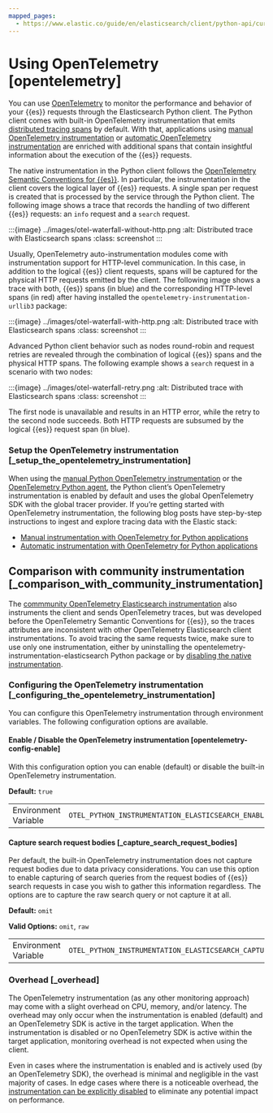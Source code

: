 ```yaml
---
mapped_pages:
  - https://www.elastic.co/guide/en/elasticsearch/client/python-api/current/opentelemetry.html
---
```


# Using OpenTelemetry [opentelemetry]

You can use [OpenTelemetry](https://opentelemetry.io/) to monitor the performance and behavior of your {{es}} requests through the Elasticsearch Python client. The Python client comes with built-in OpenTelemetry instrumentation that emits [distributed tracing spans](docs-content://solutions/observability/apps/traces-2.md) by default. With that, applications using [manual OpenTelemetry instrumentation](https://www.elastic.co/blog/manual-instrumentation-of-python-applications-opentelemetry) or [automatic OpenTelemetry instrumentation](https://www.elastic.co/blog/auto-instrumentation-of-python-applications-opentelemetry) are enriched with additional spans that contain insightful information about the execution of the {{es}} requests.

The native instrumentation in the Python client follows the [OpenTelemetry Semantic Conventions for {{es}}](https://opentelemetry.io/docs/specs/semconv/database/elasticsearch/). In particular, the instrumentation in the client covers the logical layer of {{es}} requests. A single span per request is created that is processed by the service through the Python client. The following image shows a trace that records the handling of two different {{es}} requests: an `info` request and a `search` request.

:::{image} ../images/otel-waterfall-without-http.png
:alt: Distributed trace with Elasticsearch spans
:class: screenshot
:::

Usually, OpenTelemetry auto-instrumentation modules come with instrumentation support for HTTP-level communication. In this case, in addition to the logical {{es}} client requests, spans will be captured for the physical HTTP requests emitted by the client. The following image shows a trace with both, {{es}} spans (in blue) and the corresponding HTTP-level spans (in red) after having installed the ``opentelemetry-instrumentation-urllib3`` package:

:::{image} ../images/otel-waterfall-with-http.png
:alt: Distributed trace with Elasticsearch spans
:class: screenshot
:::

Advanced Python client behavior such as nodes round-robin and request retries are revealed through the combination of logical {{es}} spans and the physical HTTP spans. The following example shows a `search` request in a scenario with two nodes:

:::{image} ../images/otel-waterfall-retry.png
:alt: Distributed trace with Elasticsearch spans
:class: screenshot
:::

The first node is unavailable and results in an HTTP error, while the retry to the second node succeeds. Both HTTP requests are subsumed by the logical {{es}} request span (in blue).


### Setup the OpenTelemetry instrumentation [_setup_the_opentelemetry_instrumentation]

When using the [manual Python OpenTelemetry instrumentation](https://opentelemetry.io/docs/languages/python/instrumentation/) or the [OpenTelemetry Python agent](https://opentelemetry.io/docs/languages/python/automatic/), the Python client’s OpenTelemetry instrumentation is enabled by default and uses the global OpenTelemetry SDK with the global tracer provider. If you’re getting started with OpenTelemetry instrumentation, the following blog posts have step-by-step instructions to ingest and explore tracing data with the Elastic stack:

* [Manual instrumentation with OpenTelemetry for Python applications](https://www.elastic.co/blog/manual-instrumentation-of-python-applications-opentelemetry)
* [Automatic instrumentation with OpenTelemetry for Python applications](https://www.elastic.co/blog/auto-instrumentation-of-python-applications-opentelemetry)


## Comparison with community instrumentation [_comparison_with_community_instrumentation]

The [commmunity OpenTelemetry Elasticsearch instrumentation](https://opentelemetry-python-contrib.readthedocs.io/en/latest/instrumentation/elasticsearch/elasticsearch.html) also instruments the client and sends OpenTelemetry traces, but was developed before the OpenTelemetry Semantic Conventions for {{es}}, so the traces attributes are inconsistent with other OpenTelemetry Elasticsearch client instrumentations. To avoid tracing the same requests twice, make sure to use only one instrumentation, either by uninstalling the opentelemetry-instrumentation-elasticsearch Python package or by [disabling the native instrumentation](#opentelemetry-config-enable).


### Configuring the OpenTelemetry instrumentation [_configuring_the_opentelemetry_instrumentation]

You can configure this OpenTelemetry instrumentation through environment variables. The following configuration options are available.


#### Enable / Disable the OpenTelemetry instrumentation [opentelemetry-config-enable]

With this configuration option you can enable (default) or disable the built-in OpenTelemetry instrumentation.

**Default:** `true`

|     |     |
| --- | --- |
| Environment Variable | `OTEL_PYTHON_INSTRUMENTATION_ELASTICSEARCH_ENABLED` |


#### Capture search request bodies [_capture_search_request_bodies]

Per default, the built-in OpenTelemetry instrumentation does not capture request bodies due to data privacy considerations. You can use this option to enable capturing of search queries from the request bodies of {{es}} search requests in case you wish to gather this information regardless. The options are to capture the raw search query or not capture it at all.

**Default:** `omit`

**Valid Options:** `omit`, `raw`

|     |     |
| --- | --- |
| Environment Variable | `OTEL_PYTHON_INSTRUMENTATION_ELASTICSEARCH_CAPTURE_SEARCH_QUERY` |


### Overhead [_overhead]

The OpenTelemetry instrumentation (as any other monitoring approach) may come with a slight overhead on CPU, memory, and/or latency. The overhead may only occur when the instrumentation is enabled (default) and an OpenTelemetry SDK is active in the target application. When the instrumentation is disabled or no OpenTelemetry SDK is active within the target application, monitoring overhead is not expected when using the client.

Even in cases where the instrumentation is enabled and is actively used (by an OpenTelemetry SDK), the overhead is minimal and negligible in the vast majority of cases. In edge cases where there is a noticeable overhead, the [instrumentation can be explicitly disabled](#opentelemetry-config-enable) to eliminate any potential impact on performance.
